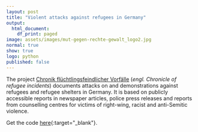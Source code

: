 ```yaml
---
layout: post
title: "Violent attacks against refugees in Germany"
output:
  html_document:
    df_print: paged
image: assets/images/mut-gegen-rechte-gewalt_logo2.jpg
normal: true
show: true
logo: python
published: false
---
```


The project [Chronik flüchtlingsfeindlicher Vorfälle](https://www.mut-gegen-rechte-gewalt.de/service/chronik-vorfaelle) (*engl. Chronicle of refugee incidents*) documents attacks on and demonstrations against refugees and refugee shelters in Germany. It is based on publicly accessible reports in newspaper articles, police press releases and reports from counselling centres for victims of right-wing, racist and anti-Semitic violence.

Get the code [here](https://github.com/chodera/chodera.github.io/tree/master/assets/projects/9_archi-wiki){:target="_blank"}.
